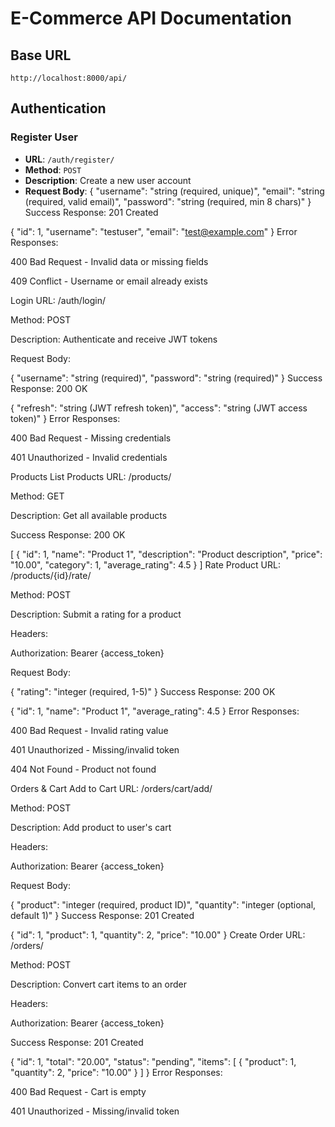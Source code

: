 # E-Commerce API Documentation

## Base URL
`http://localhost:8000/api/`

## Authentication

### Register User
- **URL**: `/auth/register/`
- **Method**: `POST`
- **Description**: Create a new user account
- **Request Body**:
  {
    "username": "string (required, unique)",
    "email": "string (required, valid email)",
    "password": "string (required, min 8 chars)"
  }
Success Response: 201 Created


{
  "id": 1,
  "username": "testuser",
  "email": "test@example.com"
}
Error Responses:

400 Bad Request - Invalid data or missing fields

409 Conflict - Username or email already exists

Login
URL: /auth/login/

Method: POST

Description: Authenticate and receive JWT tokens

Request Body:


{
  "username": "string (required)",
  "password": "string (required)"
}
Success Response: 200 OK


{
  "refresh": "string (JWT refresh token)",
  "access": "string (JWT access token)"
}
Error Responses:

400 Bad Request - Missing credentials

401 Unauthorized - Invalid credentials

Products
List Products
URL: /products/

Method: GET

Description: Get all available products

Success Response: 200 OK


[
  {
    "id": 1,
    "name": "Product 1",
    "description": "Product description",
    "price": "10.00",
    "category": 1,
    "average_rating": 4.5
  }
]
Rate Product
URL: /products/{id}/rate/

Method: POST

Description: Submit a rating for a product

Headers:

Authorization: Bearer {access_token}

Request Body:


{
  "rating": "integer (required, 1-5)"
}
Success Response: 200 OK


{
  "id": 1,
  "name": "Product 1",
  "average_rating": 4.5
}
Error Responses:

400 Bad Request - Invalid rating value

401 Unauthorized - Missing/invalid token

404 Not Found - Product not found

Orders & Cart
Add to Cart
URL: /orders/cart/add/

Method: POST

Description: Add product to user's cart

Headers:

Authorization: Bearer {access_token}

Request Body:


{
  "product": "integer (required, product ID)",
  "quantity": "integer (optional, default 1)"
}
Success Response: 201 Created


{
  "id": 1,
  "product": 1,
  "quantity": 2,
  "price": "10.00"
}
Create Order
URL: /orders/

Method: POST

Description: Convert cart items to an order

Headers:

Authorization: Bearer {access_token}

Success Response: 201 Created


{
  "id": 1,
  "total": "20.00",
  "status": "pending",
  "items": [
    {
      "product": 1,
      "quantity": 2,
      "price": "10.00"
    }
  ]
}
Error Responses:

400 Bad Request - Cart is empty

401 Unauthorized - Missing/invalid token